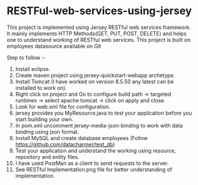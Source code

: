 # RESTFul-web-services-using-jersey
This project is implemented  using Jersey RESTful web services framework. It mainly implements HTTP Methods(GET, PUT, POST, DELETE) and helps one to understand working of RESTful web services. This project is built on employees datasource available on Git

Step to follow :- 
1. Install eclipse.
2. Create maven project using jersey-quickstart-webapp archetype.
3. Install Tomcat (I have worked on version 8.5.50 any latest can be installed to work on).
4. Right click on project and Go to configure build path -> targeted runtimes -> select apache tomcat -> click on apply and close.
5. Look for web.xml file for configuration.
6. jersey provides you MyResource.java to test your application before you start building your own.
7. In pom.xml uncomment jersey-media-json-binding to work with data binding using json format.
8. Install MySQL and create database employees (Follow https://github.com/datacharmer/test_db)
9. Test your application and understand the working using resource, repository and entity files.
10. I have used PostMan as a client to send requests to the server.
11. See RESTful Implementation.png file for better understanding of implementation.

